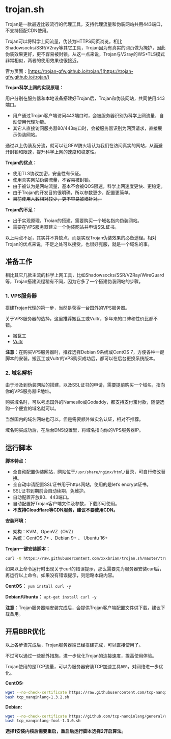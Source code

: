 # trojan.sh

Trojan是一款最近比较流行的代理工具，支持代理流量和伪装网站共用443端口，不支持搭配CDN使用。

Trojan可以将科学上网流量，伪装为HTTPS网页浏览。相比Shadowsocks/SSR/V2ray等其它工具，Trojan因为有真实的网页做为掩护，因此伪装效果更好，更不容易被封锁。从这一点来说，Trojan与V2ray的WS+TLS模式非常相似，两者的使用效果也很接近。

官方页面：[https://trojan-gfw.github.io/trojan/](https://trojan-gfw.github.io/trojan/)

**Trojan科学上网的实现原理：**

用户分别在服务器和本地设备搭建好Trojan后，Trojan和伪装网站，共同使用443端口。

* 用户通过Trojan客户端访问443端口时，会被服务器识别为科学上网流量，自动使用代理功能。
* 其它人直接访问服务器80/443端口时，会被服务器识别为网页请求，直接展示伪装网站。

通过以上伪装及分流，就可以让GFW防火墙认为我们在访问真实的网站，从而避开封锁和限速，提升科学上网的速度和稳定性。

**Trojan的优点：**

* 使用TLS协议加密，安全性有保证。
* 使用真实网站伪装流量，不容易被封锁。
* 由于被认为是网站流量，基本不会被QOS限速，科学上网速度更快、更稳定。
* 由于Trojan的开发目的很明确，所以参数更少，配置更简单。
* ~~目前使用人数相对较少，更不容易被墙针对。~~

**Trojan的不足：**

* 出于实现原理，Troian的搭建，需要购买一个域名指向伪装网站。
* 需要在VPS服务器建立一个伪装网站并申请SSL证书。
  
以上两点不足，其实并不算缺点，而是实现Trojan伪装效果的必备途径。相对Trojan的优点来说，不足之处可以接受，也很好克服，就是一个域名的事。

## 准备工作

相比其它几款主流的科学上网工具，比如Shadowsocks/SSR/V2Ray/WireGuard等，Trojan搭建流程稍有不同，因为它多了一个搭建伪装网站的步骤。

### 1. VPS服务器

搭建Trojan代理的第一步，当然是获得一台国外的VPS服务器。

关于VPS服务器的选择，这里推荐搬瓦工或Vultr，多年来的口碑和性价比都不错。

* [搬瓦工](https://bwh88.net/)
* [Vultr](https://www.vultr.com/)

**注意**：在购买VPS服务器时，推荐选择Debian 9系统或CentOS 7，方便各种一键脚本的安装。搬瓦工或Vultr的VPS购买成功后，都可以在后台更换系统版本。

### 2. 域名解析

由于涉及到伪装网站的搭建，以及SSL证书的申请，需要提前购买一个域名，指向你的VPS服务器IP地址。

购买域名时，可以考虑国外的Namesilo或Godaddy，都支持支付宝付款，随便选购一个便宜的域名就可以。

当然国内的域名网站也可以，但是需要额外做实名认证，相对不推荐。

域名购买成功后，在后台DNS设置里，将域名指向你的VPS服务器IP。

## 运行脚本

**脚本特点：**

* 全自动配置伪装网站，网站位于`/usr/share/nginx/html/`目录，可自行修改替换。
* 全自动申请配置SSL证书用于https网站，使用的是let’s encrypt证书。
* SSL证书到期前会自动续期，免维护。
* 自动配置开放80、443端口。
* 自动配置好Trojan客户端文件及参数，下载即可使用。
* **不支持Cloudflare等CDN服务，建议不要使用CDN。**

**安装环境：**

* 架构：KVM、OpenVZ（OVZ）
* 系统：CentOS 7+ 、Debian 9+ 、 Ubuntu 16+

**Trojan一键安装脚本：**

```sh
curl -O https://raw.githubusercontent.com/xxxbrian/trojan.sh/master/trojan.sh && chmod +x trojan.sh && ./trojan.sh
```

如果以上命令运行时出现关于curl的错误提示，那么需要先为服务器安装curl后，再运行以上命令。如果没有错误提示，则忽略本段内容。

**CentOS：**
`yum install curl -y`

**Debian/Ubuntu：**
`apt-get install curl -y`

**注意**：Trojan服务器端安装完成后，会提供Trojan客户端配置文件供下载，建议下载备用。

## 开启BBR优化

以上各步骤完成后，Trojan服务器端已经搭建完成，可以直接使用了。

不过可以通过一些额外措施，进一步优化Trojan的连接速度，提高使用体验。

Trojan使用的是TCP流量，可以为服务器安装TCP加速工具`BBR`，对网络进一步优化。

**CentOS:**

```sh
wget --no-check-certificate https://raw.githubusercontent.com/tcp-nanqinlang/general/master/General/CentOS/bash/tcp_nanqinlang-1.3.2.sh
bash tcp_nanqinlang-1.3.2.sh
```

**Debian:**

```sh
wget --no-check-certificate https://github.com/tcp-nanqinlang/general/releases/download/3.4.2.1/tcp_nanqinlang-fool-1.3.0.sh
bash tcp_nanqinlang-fool-1.3.0.sh
```

**选择1安装内核后需要重启，重启后运行脚本选择2开启算法。**
